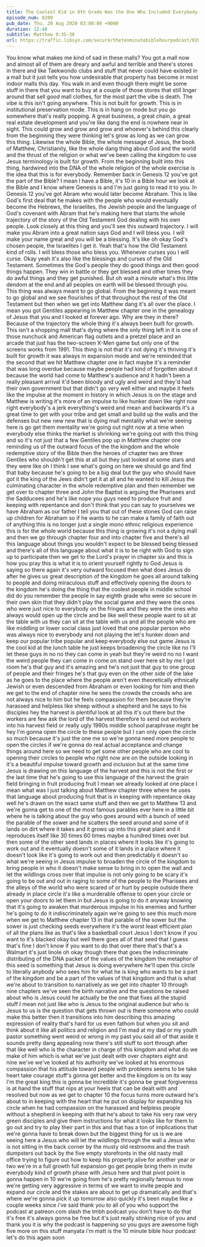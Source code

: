 ```yaml
---
title: The Coolest Kid in 8th Grade Was the One Who Included Everybody
episode_num: 0209
pub_date: Thu, 20 Aug 2020 03:00:00 +0000
duration: 12:48
subtitle: Matthew 9:35-38
url: https://traffic.libsyn.com/secure/thetenminutebiblehourpodcast/0209_-_The_Coolest_Kid_in_8th_Grade_Was_the_One_Who_Included_Everybody.mp3
---
```


 You know what makes me kind of sad in these malls? You got a mall now and almost all of them are dreary and awful and terrible and there's stores in there and like Taekwondo clubs and stuff that never could have existed in a mall but it just tells you how undesirable that property has become in most indoor malls this day. You walk in and even though there might be some stuff in there that you want to buy at a couple of those stores that still linger around that sell good mall clothes, for the most part the vibe is death. The vibe is this isn't going anywhere. This is not built for growth. This is in institutional preservation mode. This is in hang on mode but you go somewhere that's really popping. A great business, a great chain, a great real estate development and you're like dang the end is nowhere near in sight. This could grow and grow and grow and whoever's behind this clearly from the beginning they were thinking let's grow as long as we can grow this thing. Likewise the whole Bible, the whole message of Jesus, the book of Matthew, Christianity, like the whole dang thing about God and the world and the thrust of the religion or what we've been calling the kingdom to use Jesus terminology is built for growth. From the beginning built into this thing, hardwired into the DNA of the whole religion of the whole exercise is the idea that this is for everybody. Remember back in Genesis 12 you've got the part of the Bible? I mean I have a Bible, it's 10 in a Bible hour we look at the Bible and I know where Genesis is and I'm just going to read it to you. In Genesis 12 you've got Abram who would later become Abraham. This is like God's first deal that he makes with the people who would eventually become the Hebrews, the Israelites, the Jewish people and the language of God's covenant with Abram that he's making here that starts the whole trajectory of the story of the Old Testament God dealing with his own people. Look closely at this thing and you'll see this outward trajectory. I will make you Abram into a great nation says God and I will bless you. I will make your name great and you will be a blessing. It's like oh okay God's chosen people, the Israelites I get it. Yeah that's how the Old Testament kind of rolls. I will bless those who bless you. Whenever curses you I will curse. Okay yeah it's also like the blessings and curses of the Old Testament. Sometimes the God's people they do good things and then good things happen. They win in battle or they get blessed and other times they do awful things and they get punished. But oh wait a minute what's this little dendom at the end and all peoples on earth will be blessed through you. This thing was always meant to go global. From the beginning it was meant to go global and we see flourishes of that throughout the rest of the Old Testament but then when we get into Matthew dang it's all over the place. I mean you got Gentiles appearing in Matthew chapter one in the genealogy of Jesus that you and I looked at forever ago. Why are they in there? Because of the trajectory the whole thing it's always been built for growth. This isn't a shopping mall that's dying where the only thing left in it is one of those nunchuck and American flag outlets and a pretzel place and an arcade that just has the two-screen X-Men game but only one of the screens works from 1991. This thing is not that it's not dying it's thriving it's built for growth it was always in expansion mode and we're reminded that the second that we hit Matthew chapter one in fact maybe it's a reminder that was long overdue because maybe people had kind of forgotten about it because the world had come to Matthew's audience and it hadn't been a really pleasant arrival it'd been bloody and ugly and weird and they'd had their own government but that didn't go very well either and maybe it feels like the impulse at the moment in history in which Jesus is on the stage and Matthew is writing it's more of an impulse to like hunker down like right now right everybody's a jerk everything's weird and mean and backwards it's a great time to get with your tribe and get small and build up the walls and the defenses but new new new that is dying mall mentality what we're seeing here is go get them mentality we're going out right now at a time when everybody else thinks the market is shrinking we're going out with this thing and so it's not just that a few Gentiles pop up in Matthew chapter one reminding us of the outward focus of the the kingdom and the whole redemptive story of the Bible then the heroes of chapter two are three Gentiles who shouldn't get this at all but they just looked at some stars and they were like oh I think I see what's going on here we should go and find that baby because he's going to be a big deal but the guy who should have got it the king of the Jews didn't get it at all and he wanted to kill Jesus the culminating character in the whole redemptive plan and then remember we get over to chapter three and John the Baptist is arguing the Pharisees and the Sadducees and he's like nope you guys need to produce fruit and keeping with repentance and don't think that you can say to yourselves we have Abraham as our father I tell you that out of these stones God can raise up children for Abraham so if he wants to he can make a family of faith out of anything this is no longer just a single mono ethnic religious experience this is for the whole world because this thing is growing it's not a dying mall and then we go through chapter four and into chapter five and there's all this language about things you wouldn't expect to be blessed being blessed and there's all of this language about what it is to be right with God to sign up to participate then we get to the Lord's prayer in chapter six and this is how you pray this is what it is to orient yourself rightly to God Jesus is saying so there again it's very outward focused then what does Jesus do after he gives us great description of the kingdom he goes all around talking to people and doing miraculous stuff and effectively opening the doors to the kingdom he's doing the thing that the coolest people in middle school did do you remember the people in say eighth grade who were so secure in their own skin that they didn't play the social game and they were the ones who were just nice to everybody on the fringes and they were the ones who always would open up the circle and be like well these people want to sit at the table with us they can sit at the table with us and all the people who are like middling or lower social class just loved that one popular person who was always nice to everybody and not playing the let's hunker down and keep our popular tribe popular and keep everybody else out game Jesus is the cool kid at the lunch table he just keeps broadening the circle like no I'll let these guys in no no they can come in yeah but they're weird no no I want the weird people they can come in come on stand over here sit by me I got room he's that guy and it's amazing and he's not just that guy to one group of people and their fringes he's that guy even on the other side of the lake as he goes to the place where the people aren't even theoretically ethnically Jewish or even descended from Abraham or even looking for him and then we get to the end of chapter nine he sees the crowds the crowds who are not always nice to him but he feels compassion for them because they're harassed and helpless like sheep without a shepherd and he says to his disciples hey the harvest is plentiful look at all this it's out there but the workers are few ask the lord of the harvest therefore to send out workers into his harvest field or really ugly 1990s middle school paraphrase might be hey I'm gonna open the circle to these people but I can only open the circle so much because it's just the one me so we're gonna need more people to open the circles if we're gonna do real actual acceptance and change things around here so we need to get some other people who are cool to opening their circles to people who right now are on the outside looking in it's a beautiful impulse toward growth and inclusion but at the same time Jesus is drawing on this language of the harvest and this is not the first or the last time that he's going to use this language of the harvest the grain field bringing in fruit producing fruit I mean we already looked at one place I mean what was I just talking about Matthew chapter three where he uses that language about producing fruit that is in keeping with repentance okay well he's drawn on the exact same stuff and then we get to Matthew 13 and we're gonna get to one of the most famous parables ever here in a little bit where he is talking about the guy who goes around with a bunch of seed the parable of the sower and he scatters the seed around and some of it lands on dirt where it takes and it grows up into this great plant and it reproduces itself like 30 times 60 times maybe a hundred times over but then some of the other seed lands in places where it looks like it's going to work out and it eventually doesn't some of it lands in a place where it doesn't look like it's going to work out and then predictably it doesn't so what we're seeing in Jesus impulse to broaden the circle of the kingdom to bring people in who it doesn't make sense to bring in to open the wall and let the wildlings cross over that impulse is not only going to be scary it's going to be out and out in raging to some of the people to the Pharisees and the alleys of the world who were scared of or hurt by people outside there already in place circle it's like a murderable offense to open your circle or open your doors to let them in but Jesus is going to do it anyway knowing that it's going to awaken that murderous impulse in his enemies and further he's going to do it indiscriminately again we're going to see this much more when we get to Matthew chapter 13 in that parable of the sower but the sower is just checking seeds everywhere it's the worst least efficient plan of all the plans like as that's like a basketball court Jesus I don't know if you want to it's blacked okay but well there goes all of that seed that I guess that's fine I don't know if you want to do that over there that's that's a Walmart it's just linole oh okay though there that goes the indiscriminate distributing of the DNA packet of the values of the kingdom the metaphor of this seed is something that Jesus is doing everywhere he'll open this circle to literally anybody who sees him for what he is king who wants to be a part of the kingdom and be a part of the values of that kingdom and that is what we're about to transition to narratively as we get into chapter 10 through nine chapters we've seen the birth narrative and the questions be raised about who is Jesus could he actually be the one that fixes all the stupid stuff I mean not just like who is Jesus to the original audience but who is Jesus to us is the question that gets thrown out is there someone who could make this better then it transitions into him describing this amazing expression of reality that's hard for us even fathom but when you sit and think about it like all politics and religion and I'm mad at my dad or my youth pastor something went weird or wrong in my past you said all of that aside it sounds pretty dang appealing now there's still stuff to sort through after that like well who is the character in charge of this kingdom and what do we make of him which is what we've just dealt with over chapters eight and nine we've we've looked at his authority we've looked at his enormous compassion that his attitude toward people with problems seems to be take heart take courage stuff's gonna get better and the kingdom is on its way I'm the great king this is gonna be incredible it's gonna be great forgiveness is at hand the stuff that nips at your heels that can be dealt with and resolved but now as we get to chapter 10 the focus turns more outward he's about to in keeping with the heart that he put on display for expanding his circle when he had compassion on the harassed and helpless people without a shepherd in keeping with that he's about to take his very raw very green disciples and give them instructions for what it looks like for them to go out and try to play their part in this and that has a ton of implications that we're gonna have to break down but the biggest thing for us is we are seeing here a Jesus who will let the wildlings through the wall a Jesus who is not sitting in the back corner by the musty old restrooms and the trash dumpsters out back by the five empty storefronts in the old nasty mall office trying to figure out how to keep his property alive for another year or two we're in a full growth full expansion go get people bring them in invite everybody kind of growth phase with Jesus here and that pivot point is gonna happen in 10 we're going from he's pretty regionally famous to now we're getting very aggressive in terms of we want to invite people and expand our circle and the stakes are about to get up dramatically and that's where we're gonna pick it up tomorrow also quickly it's been maybe like a couple weeks since i've said thank you to all of you who support the podcast at patreon.com slash the tmbh podcast you don't have to do that it's free it's always gonna be free but it's just really stinking nice of you and thank you it is why the podcast is happening so you guys are awesome high five more on this stuff manyata i'm matt is the 10 minute bible hour podcast let's do this again soon